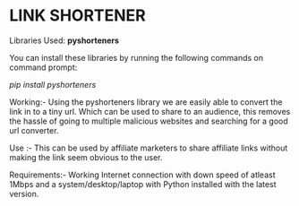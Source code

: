# LINK SHORTENER

Libraries Used:
**pyshorteners**


You can install these libraries by running the following commands on command prompt:

*pip install pyshorteners*


Working:-
Using the pyshorteners library we are easily able to convert the link in to a tiny url. Which can be used to share to an audience, this removes the hassle of going to multiple malicious websites and searching for a good url converter.


Use :- 
This can be used by affiliate marketers to share affiliate links without making the link seem obvious to the user.

Requirements:- 
Working Internet connection with down speed of atleast 1Mbps and a system/desktop/laptop with Python installed with the latest version.
